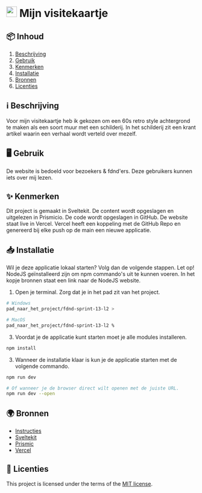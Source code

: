 <h1>
  <img src="https://github.com/luukbrauckmann/fdnd-s13-l1/assets/47314813/d1c65364-e0c6-4b2a-9f90-f018e58aa7a0" style="height: 1em;">
  <span> Mijn visitekaartje</span>
</h1>

<h2 id="inhoud">📦 Inhoud</h2>

1. [Beschrijving](#beschrijving)
2. [Gebruik](#gebruik)
3. [Kenmerken](#kenmerken)
4. [Installatie](#installatie)
5. [Bronnen](#bronnen)
6. [Licenties](#licenties)

<h2 id="beschrijving">ℹ️ Beschrijving</h2>

Voor mijn visitekaartje heb ik gekozen om een 60s retro style achtergrond te maken als een soort muur met een schilderij. In het schilderij zit een krant artikel waarin een verhaal wordt verteld over mezelf.

<h2 id="gebruik">🖥️ Gebruik</h2>

De website is bedoeld voor bezoekers & fdnd'ers. Deze gebruikers kunnen iets over mij lezen.

<h2 id="kenmerken">✨ Kenmerken</h2>

Dit project is gemaakt in Sveltekit. De content wordt opgeslagen en uitgelezen in Prismicio. De code wordt opgeslagen in GitHub. De website staat live in Vercel. Vercel heeft een koppeling met de GitHub Repo en genereerd bij elke push op de main een nieuwe applicatie.

<h2 id="installatie">📥 Installatie</h2>

Wil je deze applicatie lokaal starten? Volg dan de volgende stappen. Let op! NodeJS geïnstalleerd zijn om npm commando's uit te kunnen voeren. In het kopje bronnen staat een link naar de NodeJS website.

1. Open je terminal. Zorg dat je in het pad zit van het project.
```bash
# Windows
pad_naar_het_project/fdnd-sprint-13-l2 >

# MacOS
pad_naar_het_project/fdnd-sprint-13-l2 %
```

3. Voordat je de applicatie kunt starten moet je alle modules installeren.
```bash
npm install
```

3. Wanneer de installatie klaar is kun je de applicatie starten met de volgende commando.
```bash
npm run dev

# Of wanneer je de browser direct wilt openen met de juiste URL.
npm run dev --open
```


<h2 id="bronnen">🌍 Bronnen</h2>

- [Instructies](docs/INSTRUCTIONS.md)
- [Sveltekit](https://kit.svelte.dev/)
- [Prismic](https://prismic.io/)
- [Vercel](https://vercel.com/)

<h2 id="licenties">🪪 Licenties</h2>

This project is licensed under the terms of the [MIT license](./LICENSE).
